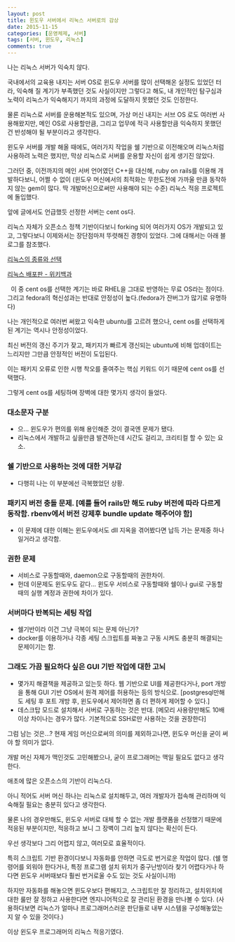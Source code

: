 ```yaml
---
layout: post
title: 윈도우 서버에서 리눅스 서버로의 감상
date: 2015-11-15
categories: [운영체제, 서버]
tags: [서버, 윈도우, 리눅스]
comments: true
---
```

나는 리눅스 서버가 익숙치 않다.

국내에서의 교육용 내지는 서버 OS로 윈도우 서버를 많이 선택해온 실정도 있었던 터라, 익숙해 질 계기가 부족했던 것도 사실이지만 그렇다고 해도, 내 개인적인 탐구심과 노력이 리눅스가 익숙해지기 까지의 과정에 도달하지 못했던 것도 인정한다.

물론 리눅스로 서버를 운용해본적도 있으며, 가상 머신 내지는 서브 OS 로도 여러번 사용해왔지만, 메인 OS로 사용할만큼, 그리고 업무에 적극 사용할만큼 익숙하지 못했던 건 반성해야 될 부분이라고 생각한다.


윈도우 서버를 개발 해올 때에도, 여러가지 작업을 쉘 기반으로 이전해오며 리눅스처럼 사용하려 노력은 했지만, 막상 리눅스로 서버를 운용할 자신이 쉽게 생기진 않았다.

그러던 중, 이전까지의 메인 서버 언어였던 C++을 대신해, ruby on rails를 이용해 개발하다보니, 어쩔 수 없이 (윈도우 머신에서의 최적화는 무한도전에 가까울 만큼 동작하지 않는 gem이 많다. 딱 개발머신으로써만 사용해야 되는 수준) 리눅스 적응 프로젝트에 돌입했다.


앞에 글에서도 언급했듯 선정한 서버는 cent os다.

리눅스 자체가 오픈소스 정책 기반이다보니 forking 되어 여러가지 OS가 개발되고 있고, 그렇다보니 이제와서는 장단점마저 뚜렷해진 경향이 있었다.
그에 대해서는 아래 블로그를 참조했다.

[리눅스의 종류와 선택](http://crampstory.tistory.com/40)

[리눅스 배포판 - 위키백과](https://ko.wikipedia.org/wiki/%EB%A6%AC%EB%88%85%EC%8A%A4_%EB%B0%B0%ED%8F%AC%ED%8C%90)

 
이 중 cent os를 선택한 계기는 바로 RHEL을 그대로 반영하는 무료 OS라는 점이다.
그리고 fedora의 혁신성과는 반대로 안정성이 높다.(fedora가 잔버그가 많기로 유명하다)

나는 개인적으로 여러번 써왔고 익숙한 ubuntu를 고르려 했으나, cent os를 선택하게 된 계기는 역시나 안정성이었다.

최신 버전의 갱신 주기가 잦고, 패키지가 빠르게 갱신되는 ubuntu에 비해 업데이트는 느리지만 그만큼 안정적인 버전이 도입된다.

이는 패키지 오류로 인한 시행 착오를 줄여주는 핵심 키워드 이기 때문에 cent os를 선택했다.



그렇게 cent os를 세팅하며 장벽에 대한 몇가지 생각이 들었다.

### 대소문자 구분
* 으... 윈도우가 편의를 위해 용인해준 것이 결국엔 문제가 됐다.
* 리눅스에서 개발하고 싶을만큼 발견하는데 시간도 걸리고, 크리티컬 할 수 있는 요소.

### 쉘 기반으로 사용하는 것에 대한 거부감
* 다행히 나는 이 부분에선 극복했었던 상황.

### 패키지 버전 충돌 문제. [예를 들어 rails만 해도 ruby 버전에 따라 다르게 동작함. rbenv에서 버전 강제후 bundle update 해주어야 함]
* 이 문제에 대한 이해는 윈도우에서도 dll 지옥을 겪어봤다면 납득 가는 문제중 하나일거라고 생각함.

### 권한 문제
* 서비스로 구동할때와, daemon으로 구동할때의 권한차이.
* 헌데 이문제도 윈도우도 같다... 윈도우 서비스로 구동할때와 쉘이나 gui로 구동할 때의 실행 계정과 권한에 차이가 있다.

### 서버마다 반복되는 세팅 작업
* 쉘기반이라 이건 그냥 극복이 되는 문제 아닌가?
* docker를 이용하거나 각종 세팅 스크립트를 짜놓고 구동 시켜도 충분히 해결되는 문제이기는 함.

### 그래도 가끔 필요하다 싶은 GUI 기반 작업에 대한 고뇌
* 몇가지 해결책을 제공하고 있는듯 하다. 웹 기반으로 UI를 제공한다거나, port 개방을 통해 GUI 기반 OS에서 원격 제어를 허용하는 등의 방식으로. [postgresql만해도 세팅 후 포트 개방 후, 윈도우에서 제어하면 좀 더 편하게 제어할 수 있다.]
* 데스크탑 모드로 설치해서 서버로 구동하는 것은 반대. [메모리 사용량만해도 10배 이상 차이나는 경우가 많다. 기본적으로 SSH로만 사용하는 것을 권장한다]

그럼 남는 것은...? 현재 게임 머신으로써의 의미를 제외하고나면, 윈도우 머신을 굳이 써야 할 의미가 없다.

개발 머신 자체가 맥인것도 고민해봤으나, 굳이 프로그래머는 맥일 필요도 없다고 생각한다.

애초에 많은 오픈소스의 기반이 리눅스다.

아니 적어도 서버 머신 하나는 리눅스로 설치해두고, 여러 개발자가 접속해 관리하며 익숙해질 필요는 충분히 있다고 생각한다.

물론 나의 경우만해도, 윈도우 서버로 대체 할 수 없는 개발 플랫폼을 선정했기 때문에 적응된 부분이지만, 적응하고 보니 그 장벽이 그리 높지 않다는 확신이 든다.

우선 생각보다 그리 어렵지 않고, 여러모로 효율적이다. 

특히 스크립트 기반 환경이다보니 자동화를 안하면 극도로 번거로운 작업이 많다. (쉘 명령어를 외워야 한다거나, 특정 프로그램 설치 위치가 중구난방이라 찾기 어렵다거나 하다면 윈도우 서버때보다 훨씬 번거로울 수도 있는 것도 사실이니까) 

하지만 자동화를 해놓으면 윈도우보다 편해지고, 스크립트만 잘 정리하고, 설치위치에 대한 룰만 잘 정하고 사용한다면 엔지니어적으로 잘 관리된 환경을 만나볼 수 있다. (사용하다보면 리눅스가 얼마나 프로그래머스러운 판단들로 내부 시스템을 구성해놓았는지 알 수 있을 것이다.)


이상 윈도우 프로그래머의 리눅스 적응기였다.